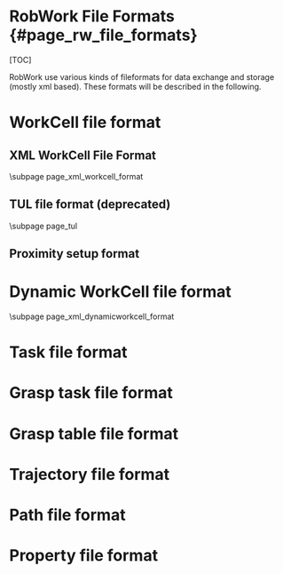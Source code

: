 RobWork File Formats	  {#page_rw_file_formats}
====================

[TOC]

RobWork use various kinds of fileformats for data exchange and storage (mostly xml based). 
These formats will be described in the following. 

# WorkCell file format #

## XML WorkCell File Format ##
\subpage page_xml_workcell_format

## TUL file format (deprecated) ## 
\subpage page_tul


## Proximity setup format ##

# Dynamic WorkCell file format #
\subpage page_xml_dynamicworkcell_format

# Task file format #

# Grasp task file format #

# Grasp table file format #

# Trajectory file format #

# Path file format #

# Property file format #



